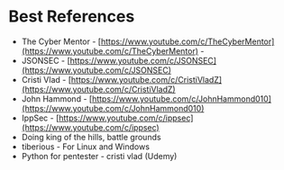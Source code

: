 # Best References



* The Cyber Mentor - [https://www.youtube.com/c/TheCyberMentor](https://www.youtube.com/c/TheCyberMentor) - 
* JSONSEC - [https://www.youtube.com/c/JSONSEC](https://www.youtube.com/c/JSONSEC) 
* Cristi Vlad - [https://www.youtube.com/c/CristiVladZ](https://www.youtube.com/c/CristiVladZ) 
* John Hammond - [https://www.youtube.com/c/JohnHammond010](https://www.youtube.com/c/JohnHammond010) 
* IppSec - [https://www.youtube.com/c/ippsec](https://www.youtube.com/c/ippsec)
* Doing king of the hills, battle grounds
* tiberious - For Linux and Windows 
* Python for pentester - cristi vlad \(Udemy\)



